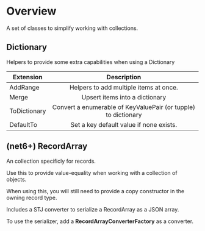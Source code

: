﻿# Overview
A set of classes to simplify working with collections.


## Dictionary
Helpers to provide some extra capabilities when using 
a Dictionary

|Extension|Description|
|    ---  |   :---:   |
|AddRange| Helpers to add multiple items at once.|
|Merge | Upsert items into a dictionary |
|ToDictionary| Convert a enumerable of KeyValuePair (or tupple) to dictionary |
|DefaultTo| Set a key default value if none exists.|

## (net6+) RecordArray
An collection specificly for records.

Use this to provide value-equality when working with a 
collection of objects.

When using this, you will still need to provide a 
copy constructor in the owning record type.

Includes a STJ converter to serialize a RecordArray as a 
JSON array.

To use the serializer, add a __RecordArrayConverterFactory__
as a converter.

